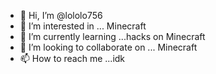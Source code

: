 - 👋 Hi, I’m @lololo756
- 👀 I’m interested in ... Minecraft
- 🌱 I’m currently learning ...hacks on Minecraft
- 💞️ I’m looking to collaborate on ... Minecraft
- 📫 How to reach me ...idk

<!---
lololo756/lololo756 is a ✨ special ✨ repository because its `README.md` (this file) appears on your GitHub profile.
You can click the Preview link to take a look at your changes.
--->
